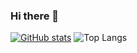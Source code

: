 ### Hi there 👋

[![GitHub stats](https://github-readme-stats.vercel.app/api?username=CNOCM&hide=fasle&show_icons=true&theme=dracula)](https://github.com/anuraghazra/github-readme-stats)
![Top Langs](https://github-readme-stats.vercel.app/api/top-langs/?username=CNOCM&layout=compact&theme=dracula)
